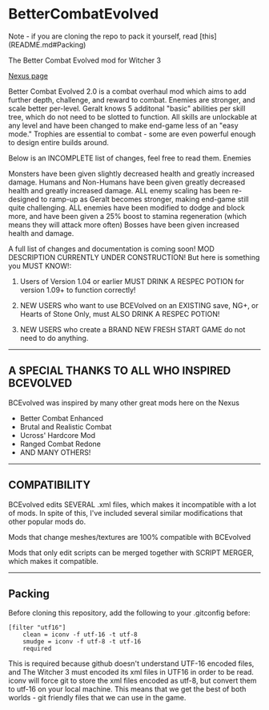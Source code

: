 # BetterCombatEvolved

Note - if you are cloning the repo to pack it yourself, read [this] (README.md#Packing)

The Better Combat Evolved mod for Witcher 3

[Nexus page](http://www.nexusmods.com/witcher3/mods/769/?)

Better Combat Evolved 2.0 is a combat overhaul mod which aims to add further depth, challenge, and reward to combat. Enemies are stronger, and scale better per-level. Geralt knows 5 additonal "basic" abilities per skill tree, which do not need to be slotted to function. All skills are unlockable at any level and have been changed to make end-game less of an "easy mode." Trophies are essential to combat - some are even powerful enough to design entire builds around.

Below is an INCOMPLETE list of changes, feel free to read them. 
Enemies

Monsters have been given slightly decreased health and greatly increased damage.
Humans and Non-Humans have been given greatly decreased health and greatly increased damage.
ALL enemy scaling has been re-designed to ramp-up as Geralt becomes stronger, making end-game still quite challenging. 
ALL enemies have been modified to dodge and block more, and have been given a 25% boost to stamina regeneration (which means they will attack more often)
Bosses have been given increased health and damage. 


A full list of changes and documentation is coming soon!
MOD DESCRIPTION CURRENTLY UNDER CONSTRUCTION! But here is something you MUST KNOW!:

1. Users of Version 1.04 or earlier MUST DRINK A RESPEC POTION for version 1.09+ to function correctly!

2. NEW USERS who want to use BCEVolved on an EXISTING save, NG+, or Hearts of Stone Only, must ALSO DRINK A RESPEC POTION!

3. NEW USERS who create a BRAND NEW FRESH START GAME do not need to do anything. 

--------------------------------------------------------------------------------------------------
A SPECIAL THANKS TO ALL WHO INSPIRED BCEVOLVED
--------------------------------------------------------------------------------------------------
BCEvolved was inspired by many other great mods here on the Nexus
* Better Combat Enhanced
* Brutal and Realistic Combat
* Ucross' Hardcore Mod
* Ranged Combat Redone
* AND MANY OTHERS!

--------------------------------------------------------------------------------------------------
COMPATIBILITY
--------------------------------------------------------------------------------------------------
BCEvolved edits SEVERAL .xml files, which makes it incompatible with a lot of mods. In spite of this, I've included several similar modifications that other popular mods do.

Mods that change meshes/textures are 100% compatible with BCEvolved

Mods that only edit scripts can be merged together with SCRIPT MERGER, which makes it compatible.

--------------------------------------------------------------------------------------------------
Packing
--------------------------------------------------------------------------------------------------
Before cloning this repository, add the following to your .gitconfig before:
```
[filter "utf16"]
	clean = iconv -f utf-16 -t utf-8
	smudge = iconv -f utf-8 -t utf-16
	required
```
This is required because github doesn't understand UTF-16 encoded files, and The Witcher 3 must encoded its xml files in UTF16 in order to be read.
iconv will force git to store the xml files encoded as utf-8, but convert them to utf-16 on your local machine.
This means that we get the best of both worlds - git friendly files that we can use in the game.
